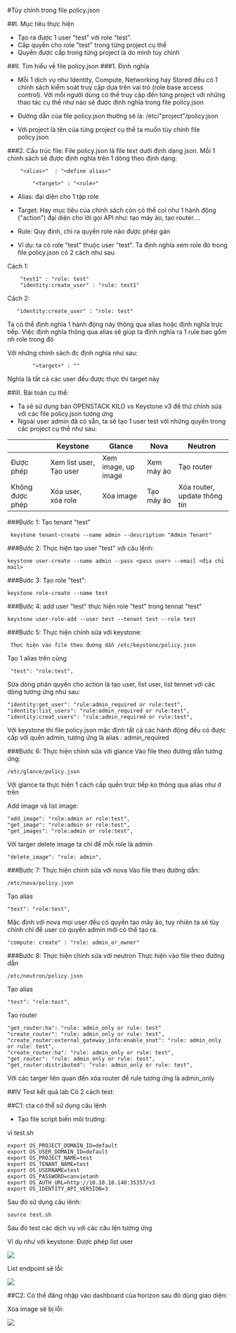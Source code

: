 #Tùy chỉnh trong file policy.json

##I. Mục tiêu thực hiện
 - Tạo ra được 1 user "test" với role "test".
 - Cấp quyền cho role "test" trong từng project cụ thể
 - Quyền được cấp trong từng project là do mình tùy chỉnh

##II. Tìm hiểu về file policy.json
###1. Định nghĩa
  - Mỗi 1 dịch vụ như Identity, Compute, Networking hay Stored đều có 1 chính sách kiểm soát truy cập dựa trên vai trò (role base access control). Với mỗi người dùng có thể truy cập đến từng project với những thao tác cụ thể như nào sẽ được định nghĩa trong file policy.json

  - Đường dẫn của file policy.json thường sẽ là:
    /etc/"project"/policy.json

  - Với project là tên của từng project cụ thể ta muốn tùy chính file policy.json

###2. Cấu trúc file:
   File policy.json là file text dưới định dạng json.
    Mỗi 1 chính sách sẽ được định nghĩa trên 1 dòng theo định dạng: 

     	"<alias>"  : "<define alias>"

       		"<target>" : "<rule>"

 -   Alias: đại diện cho 1 tập role

 -  Target: Hay mục tiêu của chính sách còn có thể coi như 1 hành động ("action") đại diện cho lời gọi API như: tạo máy ảo, tạo router....

 -  Rule: Quy định, chỉ ra quyền role nào được phép gán

 -  Ví dụ: ta có role "test" thuộc user "test". Ta định nghĩa xem role đó trong file policy.json có 2 cách như sau
 
Cách 1:

        "test1" : "role: test"
        "identity:create_user" : "rule: test1"


 Cách 2:

       "identity:create_user" : "role: test"    	


 Ta có thể định nghĩa 1 hành động này thông qua alias hoặc định nghĩa trực tiếp. Việc định nghĩa thông qua alias sẽ giúp ta định nghĩa ra 1 rule bao gồm nh role trong đó

 Với những chính sách đc định nghĩa như sau:
            
            "<target>" : ""

Nghĩa là tất cả các user đều được thực thi target này


##III. Bài toán cụ thể:
 - Ta sẽ sử dụng bản OPENSTACK KILO vs Keystone v3 để thử chỉnh sửa với các file policy.json tương ứng
 - Ngoài user admin đã có sẵn, ta sẽ tạo 1 user test với những quyền trong các project cụ thể như sau:



| |Keystone | Glance| Nova | Neutron|
|--------------|-------|------|-------| -----|
| Được phép | Xem list user, Tạo user | Xem image, up image | Xem máy ảo | Tạo router |
| Không được phép | Xóa user, xóa role | Xóa image| Tạo máy ảo | Xóa router, update thông tin|




###Bước 1: Tạo tenant "test"
 	 
 	 keystone tenant-create --name admin --description "Admin Tenant"

###Bước 2: Thực hiện tạo user "test" với câu lệnh: 

	keystone user-create --name admin --pass <pass user> --email <địa chỉ mail>

###Bước 3: Tạo role "test":
	 
    keystone role-create --name test

###Bước 4: add user "test" thực hiện role "test" trong tennat "test"
	 
    keystone user-role-add --user test --tenant test --role test

###Bước 5: Thực hiện chỉnh sửa với keystone:
 	 	
 	 Thực hiện vào file theo đường dẫn /etc/keystone/policy.json

  Tạo 1 alias trên cùng 

     "test": "role:test",

   Sửa dòng phân quyền cho action là tạo user, list user, list tennet với các dòng tương ứng như sau:


    "identity:get_user": "rule:admin_required or rule:test",
    "identity:list_users": "rule:admin_required or rule:test",
    "identity:creat_users": "rule:admin_required or rule:test",

   Với keystone thì file policy.json mặc định tất cả các hành động đều có được cấp với quền admin, tương ứng là alias : admin_required



###Bước 6: Thực hiện chỉnh sửa với glance
   Vào file theo đường dẫn tương ứng:  

    /etc/glance/policy.json

   Với glance ta thực hiện 1 cách cấp quền trực tiếp ko thông qua alias như ở trên


   Add image và list image:

    "add_image": "role:admin or role:test",
    "get_image": "role:admin or role:test",
    "get_images": "role:admin or role:test",

   Với targer delete image ta chỉ để mỗi role là admin
   
    "delete_image": "role: admin",


###Bước 7: Thực hiện chỉnh sửa với nova
Vào file theo đường dẫn: 

    /etc/nova/policy.json

Tạo alias

    "test": "role:test",

   Mặc định với nova mọi user đều có quyền tạo máy ảo, tuy nhiên ta sẽ tùy chỉnh chỉ để user có quyền admin mới có thể tạo ra.

    "compute: create" : "role: admin_or_owner"



###Bước 8: Thực hiện chỉnh sửa với neutron
 Thực hiện vào file theo đường dẫn 

    /etc/neutron/policy.json

 Tạo alias

    "test": "role:test",

Tạo router

    "get_router:ha": "rule: admin_only or rule: test" 
    "create_router": "rule: admin_only or rule: test",
    "create_router:external_gateway_info:enable_snat": "rule: admin_only or rule: test",
    "create_router:ha": "rule: admin_only or rule: test",
    "get_router": "rule: admin_only or rule: test",
    "get_router:distributed": "rule: admin_only or rule: test",

  Với các targer liên quan đến xóa router để rule tương ứng là admin_only



##IV Test kết quả lab
Có 2 cách test:

##C1: cta có thể sử dụng câu lệnh
- Tạo file script biến môi trường:

 
vi test.sh


    export OS_PROJECT_DOMAIN_ID=default
    export OS_USER_DOMAIN_ID=default
    export OS_PROJECT_NAME=test
    export OS_TENANT_NAME=test
    export OS_USERNAME=test
    export OS_PASSWORD=canvietanh
    export OS_AUTH_URL=http://10.10.10.140:35357/v3
    export OS_IDENTITY_API_VERSION=3

Sau đó sử dụng câu lênh:

    source test.sh

Sau đó test các dịch vụ với các câu lện tương ứng
 
Ví dụ như với keystone:
Được phép list user

<img src="http://i.imgur.com/KnGfIwA.png">

List endpoint sẽ lỗi:

<img src="http://i.imgur.com/uuLgHPc.png">

##C2: Có thể đăng nhập vào dashboard của horizon sau đó dùng giao diện:

Xóa image sẽ bị lỗi:

<img src="http://i.imgur.com/Lwu1n0b.png">

 
